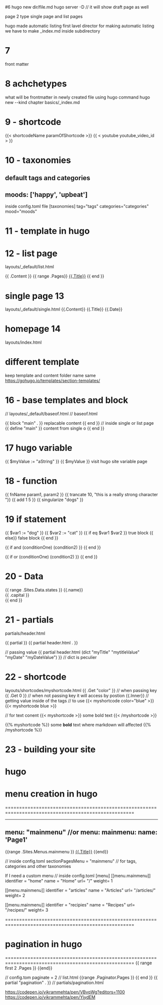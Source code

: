 #6
hugo new dir/file.md
hugo server -D // it will show draft page as well


page 2 type single page and list pages

hugo made automatic listing first lavel director
for making automatic listing we have to make _index.md inside subdirectory

# 7
front matter
# 8 achchetypes
what will be frontmatter in newly created file using hugo command 
hugo new --kind chapter basics/_index.md

# 9 - shortcode
{{< shortcodeName paramOfShortcode >}}
{{ < youtube youtube_video_id > }}
 
# 10 - taxonomies
default tags  and categories 
---
moods: ['happy', 'upbeat'] 
---
inside config.toml file 
[taxonomies]
  tag="tags"
  categories="categories"
  mood="moods"
 
# 11 - template in hugo
# 12 - list page
layouts/_default/list.html
 
{{ .Content }}
{{ range .Pages}}
  <a href="{{.URL}}">{{.Title}}</a>
{{ end }}

# single page 13
layouts/_default/single.html
{{.Content}}
  {{.Title}}
  {{.Date}}
# homepage 14
layouts/index.html

# different template
keep  template and content folder name same 
https://gohugo.io/templates/section-templates/
# 16 - base templates and block
// layoutes/_default/baseof.html
// baseof.html
<body>
  {{ block "main" . }}
    replacable content
  {{ end }}
</body>
// inside single or list page
{{ define "main" }}
  content from single o
{{ end }}

# 17 hugo variable 
{{ $myValue := "aString" }}
{{ $myValue }}
visit hugo site variable page 

# 18 - function 
{{ fnName param1, param2 }}
{{ trancate 10, "this is a really strong character "}}
{{ add 1 5 }}
{{ singularize "dogs" }}

# 19 if statement 

{{ $var1 := "dog" }}
{{ $var2 := "cat" }}
{{ if eq $var1 $var2 }}
  true block
{{ else}}
 false block
{{ end }}
 
{{ if and (conditionOne) (condition2) }}
{{ end }}

{{ if or (conditionOne) (condition2) }}
{{ end }}

 
# 20 -  Data 

{{ range .Sites.Data.states  }}
  {{.name}} <br> {{ .capital }} <br>
{{ end }}

# 21 - partials
partials/header.html

{{ partial <partialName> <scope> }}
{{ partial header.html . }}

// passing value 
{{ partial header.html (dict "myTitle" "mytitleValue" "myDate" "myDateValue")  }}  // dict is peculier 

# 22 - shortcode 

layouts/shortcodes/myshortcode.html
{{ .Get "color" }} // when passing key
{{ .Get 0 }} // when not passing key it will access by postion
{{.Inner}} // getting value inside of the tags
// to use 
{{< myshortcode color="blue" >}}
{{< myshortcode blue >}}
 
// for text conent
{{< myshortcode >}}
 some bold text
{{< /myshortcode >}}

{{% myshortcode %}}
 some **bold** text where markdown will affected
{{% /myshortcode %}}
 
 
# 23 - building your site

hugo 
====================================================================================================
# menu creation in hugo
====================================================================================================

---
menu: "mainmenu"
  //or
menu:
  mainmenu:
    name: 'Page1'
---
  
{{range .Sites.Menus.mainmenu }}
  <a href="{{.URL}}">{{.Title}}</a>
{{end}}
 
// inside config.toml
sectionPagesMenu = "mainmenu"  // for tags, categories and other taxonomies

If I need a custom menu
// inside config.toml
[menu]
  [[menu.mainmenu]]
  identifier = "home"
  name = "Home"
  url= "/"
  weight= 1
 
  [[menu.mainmenu]]
  identifier = "articles"
  name = "Articles"
  url= "/articles/"
  weight= 2
 
  [[menu.mainmenu]]
  identifier = "recipies"
  name = "Recipes"
  url= "/recipes/"
  weight= 3

====================================================================================================
# pagination in hugo
====================================================================================================
{{ range first 2 .Pages }}
{{end}}

// config.tom
paginate = 2
// list.html
 {{range .Paginator.Pages }}
 {{ end }}
 {{ partial "pagination" . }}
// partials/pagination.html
 
https://codepen.io/vikrammehta/pen/VBvqWg?editors=1100
https://codepen.io/vikrammehta/pen/YjydEM














